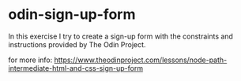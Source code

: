 # odin-sign-up-form
In this exercise I try to create a sign-up form with the constraints and instructions provided by The Odin Project.

for more info: https://www.theodinproject.com/lessons/node-path-intermediate-html-and-css-sign-up-form
